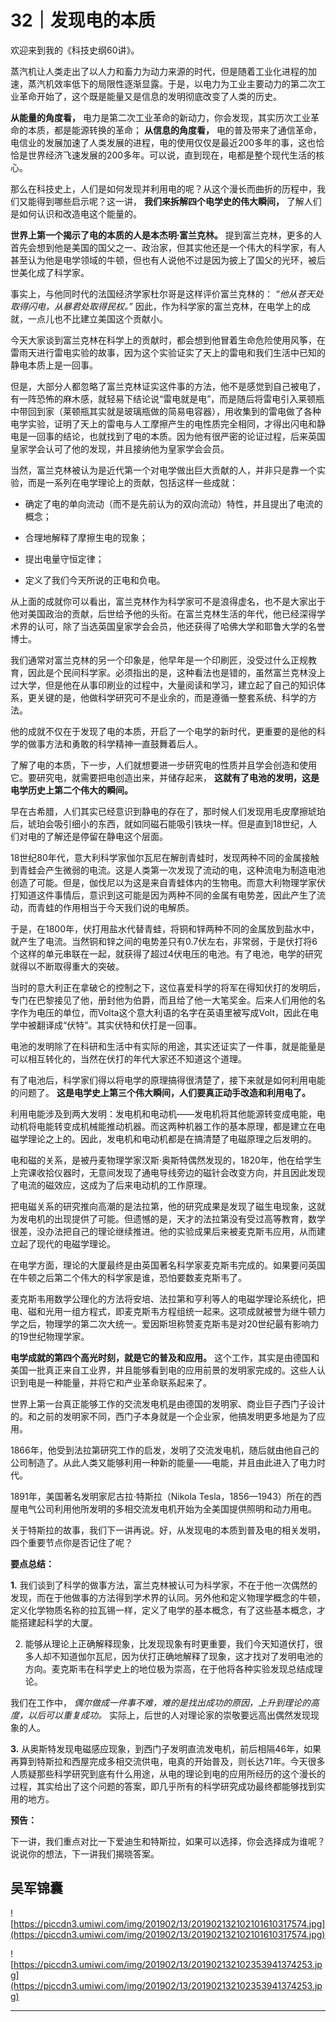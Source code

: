 # 32｜发现电的本质

欢迎来到我的《科技史纲60讲》。

蒸汽机让人类走出了以人力和畜力为动力来源的时代，但是随着工业化进程的加速，蒸汽机效率低下的局限性逐渐显露。于是，以电力为工业主要动力的第二次工业革命开始了，这个既是能量又是信息的发明彻底改变了人类的历史。

 **从能量的角度看，** 电力是第二次工业革命的新动力，你会发现，其实历次工业革命的本质，都是能源转换的革命； **从信息的角度看，** 电的普及带来了通信革命，电信业的发展加速了人类发展的进程，电的使用仅仅是最近200多年的事，这也恰恰是世界经济飞速发展的200多年。可以说，直到现在，电都是整个现代生活的核心。

那么在科技史上，人们是如何发现并利用电的呢？从这个漫长而曲折的历程中，我们又能得到哪些启示呢？这一讲， **我们来拆解四个电学史的伟大瞬间，** 了解人们是如何认识和改造电这个能量的。

 **世界上第一个揭示了电的本质的人是本杰明∙富兰克林。** 提到富兰克林，更多的人首先会想到他是美国的国父之一、政治家，但其实他还是一个伟大的科学家，有人甚至认为他是电学领域的牛顿，但也有人说他不过是因为披上了国父的光环，被后世美化成了科学家。

事实上，与他同时代的法国经济学家杜尔哥是这样评价富兰克林的： *“他从苍天处取得闪电，从暴君处取得民权。”* 因此，作为科学家的富兰克林，在电学上的成就，一点儿也不比建立美国这个贡献小。

今天大家谈到富兰克林在科学上的贡献时，都会想到他冒着生命危险使用风筝，在雷雨天进行雷电实验的故事，因为这个实验证实了天上的雷电和我们生活中已知的静电本质上是一回事。

但是，大部分人都忽略了富兰克林证实这件事的方法，他不是感觉到自己被电了，有一阵恐怖的麻木感，就轻易下结论说“雷电就是电”，而是随后将雷电引入莱顿瓶中带回到家（莱顿瓶其实就是玻璃瓶做的简易电容器），用收集到的雷电做了各种电学实验，证明了天上的雷电与人工摩擦产生的电性质完全相同，才得出闪电和静电是一回事的结论，也就找到了电的本质。因为他有很严密的论证过程，后来英国皇家学会认可了他的发现，并且接纳他为皇家学会会员。

当然，富兰克林被认为是近代第一个对电学做出巨大贡献的人，并非只是靠一个实验，而是一系列在电学理论上的贡献，包括这样一些成就：

* 确定了电的单向流动（而不是先前认为的双向流动）特性，并且提出了电流的概念；

* 合理地解释了摩擦生电的现象；

* 提出电量守恒定律；

* 定义了我们今天所说的正电和负电。

从上面的成就你可以看出，富兰克林作为科学家可不是浪得虚名，也不是大家出于他对美国政治的贡献，后世给予他的头衔。在富兰克林生活的年代，他已经深得学术界的认可，除了当选英国皇家学会会员，他还获得了哈佛大学和耶鲁大学的名誉博士。

我们通常对富兰克林的另一个印象是，他早年是一个印刷匠，没受过什么正规教育，因此是个民间科学家。必须指出的是，这种看法也是错的，虽然富兰克林没上过大学，但是他在从事印刷业的过程中，大量阅读和学习，建立起了自己的知识体系，更关键的是，他做科学研究可不是业余的，而是遵循一整套系统、科学的方法。

他的成就不仅在于发现了电的本质，开启了一个电学的新时代，更重要的是他的科学的做事方法和勇敢的科学精神一直鼓舞着后人。

了解了电的本质，下一步，人们就想要进一步研究电的性质并且学会创造和使用它。要研究电，就需要把电创造出来，并储存起来， **这就有了电池的发明，这是电学历史上第二个伟大的瞬间。**

早在古希腊，人们其实已经意识到静电的存在了，那时候人们发现用毛皮摩擦琥珀后，琥珀会吸引细小的东西，就如同磁石能吸引铁块一样。但是直到18世纪，人们对电的了解还是停留在静电这个层面。

18世纪80年代，意大利科学家伽尔瓦尼在解剖青蛙时，发现两种不同的金属接触到青蛙会产生微弱的电流。这是人类第一次发现了流动的电，这种流电为制造电池创造了可能。但是，伽伐尼以为这是来自青蛙体内的生物电。而意大利物理学家伏打知道这件事情后，意识到这可能是因为两种不同的金属有电势差，因此产生了流动，而青蛙的作用相当于今天我们说的电解质。

于是，在1800年，伏打用盐水代替青蛙，将铜和锌两种不同的金属放到盐水中，就产生了电流。当然铜和锌之间的电势差只有0.7伏左右，非常弱，于是伏打将6个这样的单元串联在一起，就获得了超过4伏电压的电池。有了电池，电学的研究就得以不断取得重大的突破。

当时的意大利正在拿破仑的控制之下，这位喜爱科学的将军在得知伏打的发明后，专门在巴黎接见了他，册封他为伯爵，而且给了他一大笔奖金。后来人们用他的名字作为电压的单位，而Volta这个意大利语的名字在英语里被写成Volt，因此在电学中被翻译成“伏特”。其实伏特和伏打是一回事。

电池的发明除了在科研和生活中有实际的用途，其实还证实了一件事，就是能量是可以相互转化的，当然在伏打的年代大家还不知道这个道理。

有了电池后，科学家们得以将电学的原理搞得很清楚了，接下来就是如何利用电能的问题了。 **这是电学史上第三个伟大瞬间，人们要真正动手改造和利用电了。**

利用电能涉及到两大发明：发电机和电动机——发电机将其他能源转变成电能，电动机将电能转变成机械能推动机器。而这两种机器工作的基本原理，都是建立在电磁学理论之上的。因此，发电机和电动机都是在搞清楚了电磁原理之后发明的。

电和磁的关系，是被丹麦物理学家汉斯·奥斯特偶然发现的，1820年，他在给学生上完课收拾仪器时，无意间发现了通电导线旁边的磁针会改变方向，并且因此发现了电流的磁效应，这成为了后来电动机的工作原理。

把电磁关系的研究推向高潮的是法拉第，他的研究成果是发现了磁生电现象，这就为发电机的出现提供了可能。但遗憾的是，天才的法拉第没有受过高等教育，数学很差，没办法把自己的理论继续推进。他的实验成果后来被麦克斯韦应用，从而建立起了现代的电磁学理论。

在电学方面，理论的大厦最终是由英国著名科学家麦克斯韦完成的。如果要问英国在牛顿之后第二个伟大的科学家是谁，恐怕要数麦克斯韦了。

麦克斯韦用数学公理化的方法将安培、法拉第和亨利等人的电磁学理论系统化，把电、磁和光用一组方程式，即麦克斯韦方程组统一起来。这项成就被誉为继牛顿力学之后，物理学的第二次大统一。爱因斯坦称赞麦克斯韦是对20世纪最有影响力的19世纪物理学家。

 **电学成就的第四个高光时刻，就是它的普及和应用。** 这个工作，其实是由德国和美国一批真正来自工业界，并且能够看到电的应用前景的发明家完成的。这些人认识到电是一种能量，并将它和产业革命联系起来了。

世界上第一台真正能够工作的交流发电机是由德国的发明家、商业巨子西门子设计的。和之前的发明家不同，西门子本身就是一个企业家，他搞发明更多地是为了应用。

1866年，他受到法拉第研究工作的启发，发明了交流发电机，随后就由他自己的公司制造了。从此人类又能够利用一种新的能量——电能，并且由此进入了电力时代。

1891年，美国著名发明家尼古拉·特斯拉（Nikola Tesla，1856—1943）所在的西屋电气公司利用他所发明的多相交流发电机开始为全美国提供照明和动力用电。

关于特斯拉的故事，我们下一讲再说。好，从发现电的本质到普及电的相关发明，四个重要节点你是否记住了呢？

 **要点总结：**

 **1.** 我们谈到了科学的做事方法，富兰克林被认可为科学家，不在于他一次偶然的发现，而在于他做事的方法得到学术界的认同。另外他和定义物理学概念的牛顿，定义化学物质名称的拉瓦锡一样，定义了电学的基本概念，有了这些基本概念，才能搭建起科学的大厦。

2. 能够从理论上正确解释现象，比发现现象有时更重要，我们今天知道伏打，很多人却不知道伽尔瓦尼，因为伏打正确地解释了现象，这才找对了发明电池的方向。麦克斯韦在科学史上的地位极为崇高，在于他将各种实验发现总结成理论。

我们在工作中， *偶尔做成一件事不难，难的是找出成功的原因，上升到理论的高度，以后可以重复成功。* 实际上，后世的人对理论家的崇敬要远高出偶然发现现象的人。

 **3.** 从奥斯特发现电磁感应现象，到西门子发明直流发电机，前后相隔46年，如果再算到特斯拉和西屋完成多相交流供电，电真的开始普及，则长达71年。今天很多人质疑那些科学研究到底有什么用途，从电的理论到电的应用所经历的这个漫长的过程，其实给出了这个问题的答案，即几乎所有的科学研究成功最终都能够找到实用的地方。

 **预告：**

下一讲，我们重点对比一下爱迪生和特斯拉，如果可以选择，你会选择成为谁呢？说说你的想法，下一讲我们揭晓答案。

## 吴军锦囊

![https://piccdn3.umiwi.com/img/201902/13/201902132102101610317574.jpg](https://piccdn3.umiwi.com/img/201902/13/201902132102101610317574.jpg)

![https://piccdn3.umiwi.com/img/201902/13/201902132102353941374253.jpg](https://piccdn3.umiwi.com/img/201902/13/201902132102353941374253.jpg)

---
